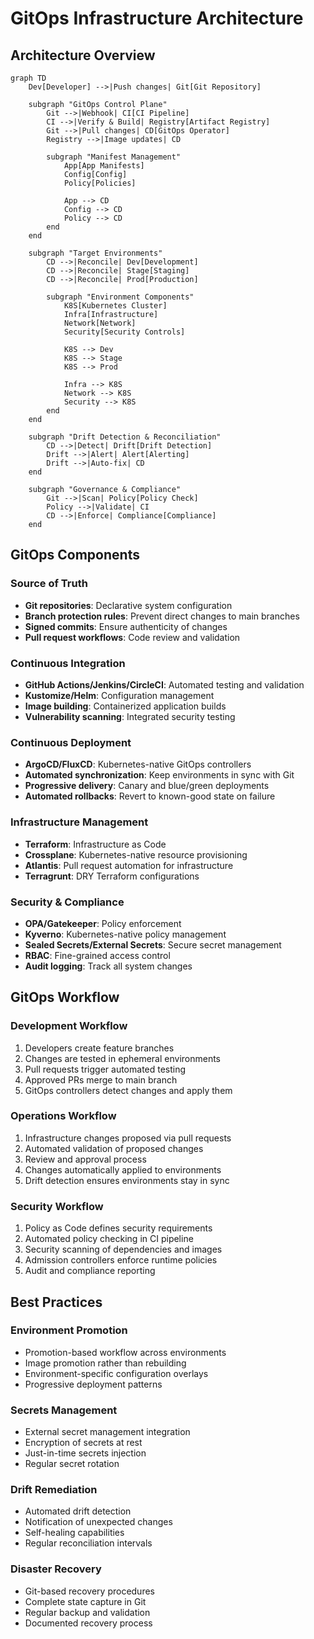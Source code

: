 # GitOps Infrastructure Architecture

## Architecture Overview

```mermaid
graph TD
    Dev[Developer] -->|Push changes| Git[Git Repository]
    
    subgraph "GitOps Control Plane"
        Git -->|Webhook| CI[CI Pipeline]
        CI -->|Verify & Build| Registry[Artifact Registry]
        Git -->|Pull changes| CD[GitOps Operator]
        Registry -->|Image updates| CD
        
        subgraph "Manifest Management"
            App[App Manifests]
            Config[Config]
            Policy[Policies]
            
            App --> CD
            Config --> CD
            Policy --> CD
        end
    end
    
    subgraph "Target Environments"
        CD -->|Reconcile| Dev[Development]
        CD -->|Reconcile| Stage[Staging]
        CD -->|Reconcile| Prod[Production]
        
        subgraph "Environment Components"
            K8S[Kubernetes Cluster]
            Infra[Infrastructure]
            Network[Network]
            Security[Security Controls]
            
            K8S --> Dev
            K8S --> Stage
            K8S --> Prod
            
            Infra --> K8S
            Network --> K8S
            Security --> K8S
        end
    end
    
    subgraph "Drift Detection & Reconciliation"
        CD -->|Detect| Drift[Drift Detection]
        Drift -->|Alert| Alert[Alerting]
        Drift -->|Auto-fix| CD
    end
    
    subgraph "Governance & Compliance"
        Git -->|Scan| Policy[Policy Check]
        Policy -->|Validate| CI
        CD -->|Enforce| Compliance[Compliance]
    end
```

## GitOps Components

### Source of Truth
- **Git repositories**: Declarative system configuration
- **Branch protection rules**: Prevent direct changes to main branches
- **Signed commits**: Ensure authenticity of changes
- **Pull request workflows**: Code review and validation

### Continuous Integration
- **GitHub Actions/Jenkins/CircleCI**: Automated testing and validation
- **Kustomize/Helm**: Configuration management
- **Image building**: Containerized application builds
- **Vulnerability scanning**: Integrated security testing

### Continuous Deployment
- **ArgoCD/FluxCD**: Kubernetes-native GitOps controllers
- **Automated synchronization**: Keep environments in sync with Git
- **Progressive delivery**: Canary and blue/green deployments
- **Automated rollbacks**: Revert to known-good state on failure

### Infrastructure Management
- **Terraform**: Infrastructure as Code
- **Crossplane**: Kubernetes-native resource provisioning
- **Atlantis**: Pull request automation for infrastructure
- **Terragrunt**: DRY Terraform configurations

### Security & Compliance
- **OPA/Gatekeeper**: Policy enforcement
- **Kyverno**: Kubernetes-native policy management
- **Sealed Secrets/External Secrets**: Secure secret management
- **RBAC**: Fine-grained access control
- **Audit logging**: Track all system changes

## GitOps Workflow

### Development Workflow
1. Developers create feature branches
2. Changes are tested in ephemeral environments
3. Pull requests trigger automated testing
4. Approved PRs merge to main branch
5. GitOps controllers detect changes and apply them

### Operations Workflow
1. Infrastructure changes proposed via pull requests
2. Automated validation of proposed changes
3. Review and approval process
4. Changes automatically applied to environments
5. Drift detection ensures environments stay in sync

### Security Workflow
1. Policy as Code defines security requirements
2. Automated policy checking in CI pipeline
3. Security scanning of dependencies and images
4. Admission controllers enforce runtime policies
5. Audit and compliance reporting

## Best Practices

### Environment Promotion
- Promotion-based workflow across environments
- Image promotion rather than rebuilding
- Environment-specific configuration overlays
- Progressive deployment patterns

### Secrets Management
- External secret management integration
- Encryption of secrets at rest
- Just-in-time secrets injection
- Regular secret rotation

### Drift Remediation
- Automated drift detection
- Notification of unexpected changes
- Self-healing capabilities
- Regular reconciliation intervals

### Disaster Recovery
- Git-based recovery procedures
- Complete state capture in Git
- Regular backup and validation
- Documented recovery process